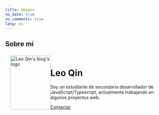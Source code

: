 ```yaml
---
title: Amigos
no_date: true
no_comments: true
lang: es
---
```


## Sobre mí

<div class="container">
    <div class="card" style="display: grid; grid-template-columns: minmax(128px, 10%) 1fr; padding: 8px 16px;">
        <img src="/favicon.png" alt="Leo Qin's blog's logo" style="height: 100%; object-fit: contain;">
        <div>
            <h1>Leo Qin</h1>
            <p>Soy un estudiante de secundaria desarrollador de JavaScript/Typescript, actualmente trabajando en algunos proyectos web.</p>
            <div class="actions">
                <div class="right">
                    <a class="action-button-primary" href="mailto:lqn458@gmail.com">Contactar</a>
                </div>
            </div>
        </div>
    </div>
</div>
